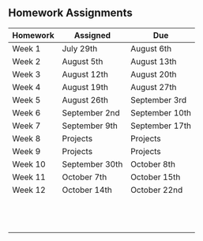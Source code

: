 ## Homework Assignments

| Homework | Assigned       | Due            |
| -------- | -------------- | -------------- |
| Week 1   | July 29th      | August 6th     |
| Week 2   | August 5th     | August 13th    |
| Week 3   | August 12th    | August 20th    |
| Week 4   | August 19th    | August 27th    |
| Week 5   | August 26th    | September 3rd  |
| Week 6   | September 2nd  | September 10th |
| Week 7   | September 9th  | September 17th |
| Week 8   | Projects       | Projects       |
| Week 9   | Projects       | Projects       |
| Week 10  | September 30th | October 8th    |
| Week 11  | October 7th    | October 15th   |
| Week 12  | October 14th   | October 22nd   |
|          |                |                |
|          |                |                |
|          |                |                |
|          |                |                |
|          |                |                |
|          |                |                |
|          |                |                |
|          |                |                |
|          |                |                |
|          |                |                |
|          |                |                |
|          |                |                |
